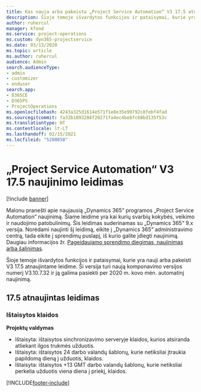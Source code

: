 ```yaml
---
title: Kas nauja arba pakeista „Project Service Automation“ V3 17.5 atnaujintame leidime, karštoji pataisa
description: Šioje temoje išvardytos funkcijos ir pataisymai, kurie yra pasiekiami „Project Service Automation“ V3 17.5 atnaujintame leidime.
author: ruhercul
manager: kfend
ms.service: project-operations
ms.custom: dyn365-projectservice
ms.date: 03/13/2020
ms.topic: article
ms.author: ruhercul
audience: Admin
search.audienceType:
- admin
- customizer
- enduser
search.app:
- D365CE
- D365PS
- ProjectOperations
ms.openlocfilehash: 4243a325d1614e571f1e8e35e99792c8febf4fad
ms.sourcegitcommit: fa32b1893286f20271fa4ec4be8fc68bd135f53c
ms.translationtype: HT
ms.contentlocale: lt-LT
ms.lasthandoff: 02/15/2021
ms.locfileid: "5280858"
---
```

# <a name="project-service-automation-update-release-175-v3"></a>„Project Service Automation“ V3 17.5 naujinimo leidimas

[!include [banner](../includes/psa-now-project-operations.md)]

Malonu pranešti apie naujausią „Dynamics 365“ programos „Project Service Automation“ naujinimą. Šiame leidime yra kai kurių svarbių kokybės, veikimo ir naudojimo patobulinimų.  Šis leidimas suderinamas su „Dynamics 365“ 9.x versija. Norėdami naujinti šį leidimą, eikite į „Dynamics 365“ administravimo centrą, tada eikite į sprendimų puslapį, iš kurio galite įdiegti naujinimą. Daugiau informacijos žr. [Pageidaujamo sprendimo diegimas, naujinimas arba šalinimas](https://docs.microsoft.com/power-platform/admin/install-remove-preferred-solution).

Šioje temoje išvardytos funkcijos ir pataisymai, kurie yra nauji arba pakeisti V3 17.5 atnaujintame leidime. Ši versija turi naują komponavimo versijos numerį V3.10.7.32 ir ją galima pasiekti per 2020 m. kovo mėn. automatinį naujinimą.


## <a name="update-release-175"></a>17.5 atnaujintas leidimas

### <a name="bug-fixes"></a>Ištaisytos klaidos


**Projektų valdymas**

- Ištaisyta: ištaisytos sinchronizavimo serveryje klaidos, kurios atsiranda atliekant ilgos trukmės užduotis.
- Ištaisyta: ištaisytos 24 darbo valandų šablonų, kurie netiksliai įtraukia papildomą dieną į užduotis, klaidos.
- Ištaisyta: ištaisytos +13 GMT darbo valandų šablonų, kurie netiksliai perkelia užduotis viena diena į priekį, klaidos.



[!INCLUDE[footer-include](../includes/footer-banner.md)]